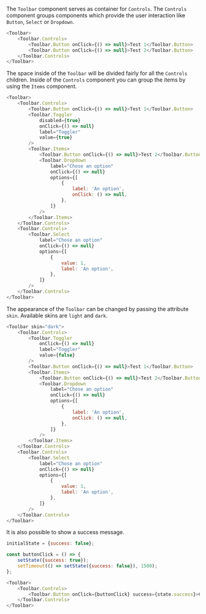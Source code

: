 The `Toolbar` component serves as container for `Controls`. The `Controls` component groups components which provide
the user interaction like `Button`, `Select` or `Dropdown`.

```javascript
<Toolbar>
    <Toolbar.Controls>
        <Toolbar.Button onClick={() => null}>Test 1</Toolbar.Button>
        <Toolbar.Button onClick={() => null}>Test 2</Toolbar.Button>
    </Toolbar.Controls>
</Toolbar>
```

The space inside of the `Toolbar` will be divided fairly for all the `Controls` children. Inside of the `Controls`
component you can group the items by using the `Items` component.

```javascript
<Toolbar>
    <Toolbar.Controls>
        <Toolbar.Button onClick={() => null}>Test 1</Toolbar.Button>
        <Toolbar.Toggler
            disabled={true}
            onClick={() => null}
            label="Toggler"
            value={true}
        />
        <Toolbar.Items>
            <Toolbar.Button onClick={() => null}>Test 2</Toolbar.Button>
            <Toolbar.Dropdown
                label="Chose an option" 
                onClick={() => null}
                options={[
                    {
                        label: 'An option',
                        onClick: () => null,
                    },
                ]}
            />
        </Toolbar.Items>
    </Toolbar.Controls>
    <Toolbar.Controls>
        <Toolbar.Select 
            label="Chose an option" 
            onClick={() => null}
            options={[
                {
                    value: 1,
                    label: 'An option',
                },
            ]}
        />
    </Toolbar.Controls>
</Toolbar>
```

The appearance of the `Toolbar` can be changed by passing the attribute `skin`. Available skins are `light` and `dark`. 

```javascript
<Toolbar skin="dark">
    <Toolbar.Controls>
        <Toolbar.Toggler
            onClick={() => null}
            label="Toggler"
            value={false}
        />
        <Toolbar.Button onClick={() => null}>Test 1</Toolbar.Button>
        <Toolbar.Items>
            <Toolbar.Button onClick={() => null}>Test 2</Toolbar.Button>
            <Toolbar.Dropdown
                label="Chose an option" 
                onClick={() => null}
                options={[
                    {
                        label: 'An option',
                        onClick: () => null,
                    },
                ]}
            />
        </Toolbar.Items>
    </Toolbar.Controls>
    <Toolbar.Controls>
        <Toolbar.Select 
            label="Chose an option" 
            onClick={() => null}
            options={[
                {
                    value: 1,
                    label: 'An option',
                },
            ]}
        />
    </Toolbar.Controls>
</Toolbar>
```

It is also possible to show a success message.

```javascript
initialState = {success: false};

const buttonClick = () => {
    setState({success: true});
    setTimeout(() => setState({success: false}), 1500);
};

<Toolbar>
    <Toolbar.Controls>
        <Toolbar.Button onClick={buttonClick} success={state.success}>Cause success</Toolbar.Button>
    </Toolbar.Controls>
</Toolbar>
```
